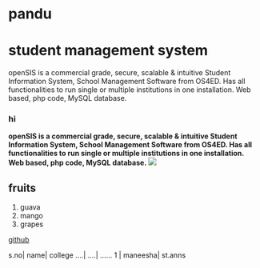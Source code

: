 # pandu
# student management system
openSIS is a commercial grade, secure, scalable & intuitive Student Information System, School Management Software from OS4ED. Has all functionalities to run single or multiple institutions in one installation. Web based, php code, MySQL database.
### hi
__openSIS is a commercial grade, secure, scalable & intuitive Student Information System, School Management Software from OS4ED. Has all functionalities to run single or multiple institutions in one installation. Web based, php code, MySQL database.__
<img src="c:/pandu/a1.jpg">
## fruits
 1. guava
 2. mango
 3. grapes
 
[github](https://github.com/)

s.no| name| college
....| ....| ......
1   | maneesha| st.anns

